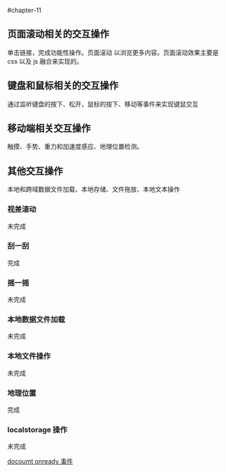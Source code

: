 #chapter-11

## 页面滚动相关的交互操作
单击链接，完成功能性操作。页面滚动 以浏览更多内容。页面滚动效果主要是 css 以及 js 融合来实现的。

## 键盘和鼠标相关的交互操作
通过监听键盘的按下、松开，鼠标的按下、移动等事件来实现键鼠交互

## 移动端相关交互操作
触摸、手势、重力和加速度感应、地理位置检测。

## 其他交互操作
本地和跨域数据文件加载、本地存储、文件拖放、本地文本操作

### 视差滚动
未完成

### 刮一刮
完成

### 摇一摇
未完成

### 本地数据文件加载 
未完成

### 本地文件操作
未完成

### 地理位置
完成

### localstorage 操作
未完成

[docoumt onready 事件](https://developer.mozilla.org/zh-CN/docs/Web/API/Document/readyState)
